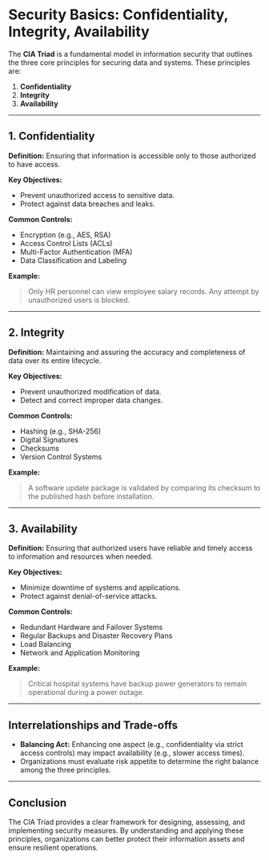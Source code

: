 # Security Basics: Confidentiality, Integrity, Availability

The **CIA Triad** is a fundamental model in information security that outlines the three core principles for securing data and systems. These principles are:

1. **Confidentiality**
2. **Integrity**
3. **Availability**

---

## 1. Confidentiality

**Definition:** Ensuring that information is accessible only to those authorized to have access.

**Key Objectives:**

* Prevent unauthorized access to sensitive data.
* Protect against data breaches and leaks.

**Common Controls:**

* Encryption (e.g., AES, RSA)
* Access Control Lists (ACLs)
* Multi-Factor Authentication (MFA)
* Data Classification and Labeling

**Example:**

> Only HR personnel can view employee salary records. Any attempt by unauthorized users is blocked.

---

## 2. Integrity

**Definition:** Maintaining and assuring the accuracy and completeness of data over its entire lifecycle.

**Key Objectives:**

* Prevent unauthorized modification of data.
* Detect and correct improper data changes.

**Common Controls:**

* Hashing (e.g., SHA-256)
* Digital Signatures
* Checksums
* Version Control Systems

**Example:**

> A software update package is validated by comparing its checksum to the published hash before installation.

---

## 3. Availability

**Definition:** Ensuring that authorized users have reliable and timely access to information and resources when needed.

**Key Objectives:**

* Minimize downtime of systems and applications.
* Protect against denial-of-service attacks.

**Common Controls:**

* Redundant Hardware and Failover Systems
* Regular Backups and Disaster Recovery Plans
* Load Balancing
* Network and Application Monitoring

**Example:**

> Critical hospital systems have backup power generators to remain operational during a power outage.

---

## Interrelationships and Trade-offs

* **Balancing Act:** Enhancing one aspect (e.g., confidentiality via strict access controls) may impact availability (e.g., slower access times).
* Organizations must evaluate risk appetite to determine the right balance among the three principles.

---

## Conclusion

The CIA Triad provides a clear framework for designing, assessing, and implementing security measures. By understanding and applying these principles, organizations can better protect their information assets and ensure resilient operations.
